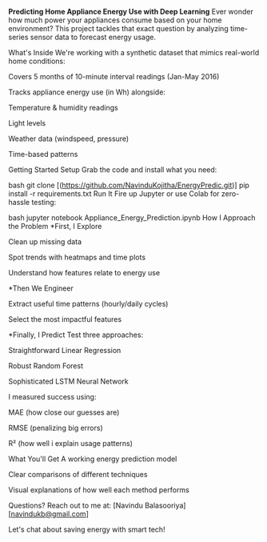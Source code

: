 **Predicting Home Appliance Energy Use with Deep Learning**
Ever wonder how much power your appliances consume based on your home environment? This project tackles that exact question by analyzing time-series sensor data to forecast energy usage.

What's Inside
We're working with a synthetic dataset that mimics real-world home conditions:

Covers 5 months of 10-minute interval readings (Jan-May 2016)

Tracks appliance energy use (in Wh) alongside:

Temperature & humidity readings

Light levels

Weather data (windspeed, pressure)

Time-based patterns

Getting Started
Setup
Grab the code and install what you need:

bash
git clone [(https://github.com/NavinduKojitha/EnergyPredic.git)]
pip install -r requirements.txt
Run It
Fire up Jupyter or use Colab for zero-hassle testing:

bash
jupyter notebook Appliance_Energy_Prediction.ipynb
How I Approach the Problem
*First, I Explore

Clean up missing data

Spot trends with heatmaps and time plots

Understand how features relate to energy use

*Then We Engineer

Extract useful time patterns (hourly/daily cycles)

Select the most impactful features

*Finally, I Predict
Test three approaches:

Straightforward Linear Regression

Robust Random Forest

Sophisticated LSTM Neural Network

I measured success using:

MAE (how close our guesses are)

RMSE (penalizing big errors)

R² (how well i explain usage patterns)

What You'll Get
A working energy prediction model

Clear comparisons of different techniques

Visual explanations of how well each method performs

Questions?
Reach out to me at:
[Navindu Balasooriya]
[navindukb@gmail.com]

Let's chat about saving energy with smart tech!
